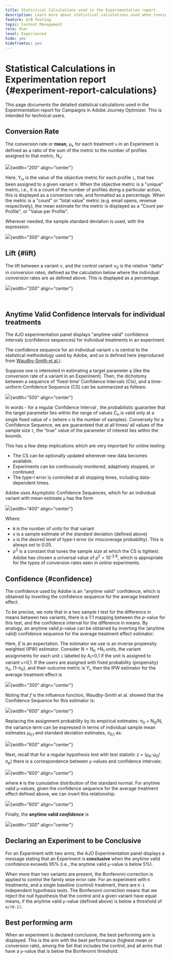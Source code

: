 ```yaml
---
title: Statistical Calculations used in the Experimentation report.
description: Learn more about statistical calculations used when running experiment reports
feature: A/B Testing
topic: Content Management
role: User
level: Experienced
hide: yes
hidefromtoc: yes
---
```

# Statistical Calculations in Experimentation report {#experiment-report-calculations}

This page documents the detailed statistical calculations used in the Experimentation report for Campaigns in Adobe Journey Optimizer. This is intended for technical users.

## Conversion Rate

The conversion rate or **mean**, μ<sub>ν</sub> for each treatment `ν` in an Experiment is defined as a ratio of the sum of the metric to the number of profiles assigned to that metric, N<sub>ν</sub>:

![](assets/statistical_1.png){width="200" align="center"}

Here, Y<sub>iν</sub> is the value of the objective metric for each profile `i`, that has been assigned to a given variant *ν*. When the objective metric is a "unique" metric, i.e., it is a count of the number of profiles doing a particular action, this is displayed as a conversion rate, and formatted as a percentage. When the metric is a "count" or "total value" metric (e.g. email opens, revenue respectively), the mean estimate for the metric is displayed as a "Count per Profile", or "Value per Profile". 

Wherever needed, the sample standard deviation is used, with the expression:

![](assets/statistical_2.png){width="300" align="center"}

## Lift {#lift}

The lift between a variant  *ν*, and the control variant  *ν<sub>0</sub>* is the relative "delta" in conversion rates, defined as the calculation below where the individual conversion rates are as defined above. This is displayed as a percentage. 

![](assets/statistical_3.png){width="200" align="center"}

</br>

## Anytime Valid Confidence Intervals for individual treatments

The AJO experimentation panel displays "anytime valid" confidence intervals (confidence sequences) for individual treatments in an experiment. 

The confidence sequence for an individual variant `ν` is central to the statistical methodology used by Adobe, and so is defined here (reproduced from [Waudby-Smith et al.](
https://doi.org/10.48550/arXiv.2103.06476)). 

Suppose one is interested in estimating a target parameter `ψ` (like the conversion rate of a variant in an Experiment). Then, the dichotomy between a sequence of ‘fixed-time’ Confidence Intervals (CIs), and a time-uniform Confidence Sequence (CS) can be summarized as follows: 

![](assets/statistical_4.png){width="500" align="center"}

In words - for a regular Confidence Interval , the probabilistic guarantee that the target parameter lies within the range of values Ċ<sub>n</sub> is valid only at a single fixed value of `n` (where `n` is the number of samples). Conversely for a Confidence Sequence, we are guaranteed that at all times/ all values of the sample size `t`, the "true" value of the parameter of interest lies within the bounds.

This has a few deep implications which are very important for online testing:

* The CS can be optionally updated whenever new data becomes available.
* Experiments can be continuously monitored, adaptively stopped, or continued.
* The type-I error is controlled at all stopping times, including data-dependent times.

Adobe uses Asymptotic Confidence Sequences, which for an individual variant with mean estimate `μ` has the form

![](assets/statistical_5.png){width="400" align="center"}

Where:

* `N` is the number of units for that variant
* `σ` is a sample estimate of the standard deviation (defined above)
* `α` is the desired level of type-I error (or miscoverage probability). This is always set to 0.05. 
* ρ<sup>2</sup> is a constant that tunes the sample size at which the CS is tightest. Adobe has chosen a universal value of ρ<sup>2</sup> = 10<sup>-2.8</sup>, which is appropriate for the types of conversion rates seen in online experiments.

## Confidence {#confidence}

The confidence used by Adobe is an "anytime valid" confidence, which is obtained by inverting the confidence sequence for the average treatment effect. 

To be precise, we note that in a two sample *t* test for the difference in means between two variants, there is a 1:1 mapping between the *p*-value for this test, and the confidence interval for the difference in means. By analogy, an anytime valid *p*-value can be obtained by inverting the (anytime valid) confidence sequence for the average treatment effect estimator:

Here, *E* is an expectation. The estimator we use is an inverse propensity weighted (IPW) estimator. Consider N = N<sub>0</sub> +N<sub>1</sub> units, the variant assignments for each unit `i` labeled by A<sub>i</sub>=0,1 if the unit is assigned to variant `ν`=0,1. If the users are assigned with fixed probability (propensity) π<sub>0</sub>, (1-π<sub>0</sub>), and their outcome metric is Y<sub>i</sub>, then the IPW estimator for the average treatment effect is

![](assets/statistical_6.png){width="300" align="center"}

Noting that *f* is the influence function, Waudby-Smith et al. showed that the Confidence Sequence for this estimator is:

![](assets/statistical_7.png){width="600" align="center"}

Replacing the assignment probability by its empirical estimates: π<sub>0</sub> = N<sub>0</sub>/N, the variance term can be expressed in terms of individual sample mean estimates μ<sub>0,1</sub> and standard deviation estimates, σ<sub>0,1</sub> as:

![](assets/statistical_8.png){width="600" align="center"}

Next, recall that for a regular hypothesis test with test statistic z =  (μ<sub>A</sub>-μ<sub>0</sub>/σ<sub>p</sub>) there is a correspondence between `p`-values and confidence intervals:

![](assets/statistical_9.png){width="600" align="center"}

where `Φ` is the cumulative distribution of the standard normal. For anytime valid `p`-values, given the confidence sequence for the average treatment effect defined above, we can invert this relationship:

![](assets/statistical_10.png){width="600" align="center"}

Finally, the **anytime valid *confidence*** is 

![](assets/statistical_11.png){width="300" align="center"}

## Declaring an Experiment to be Conclusive

For an Experiment with two arms, the AJO Experimentation panel displays a message stating that an Experiment is **conclusive** when the anytime valid confidence exceeds 95% (i.e., the anytime valid `p`-value is below 5%). 

When more than two variants are present, the Bonferonni correction is applied to control the family wise error rate. For an experiment with `K` treatments, and a single baseline (control) treatment, there are `K-1` independent hypothesis tests. The Bonferonni correction means that we reject the null hypothesis that the control and a given variant have equal means, if the anytime valid `p`-value (defined above) is below a threshold of `α/(K-1)`. 


## Best performing arm

When an experiment is declared conclusive, the best performing arm is displayed. This is the arm with the best performance (highest mean or conversion rate), among the Set that includes the control, and all arms that have a `p`-value that is below the Bonferonni threshold.